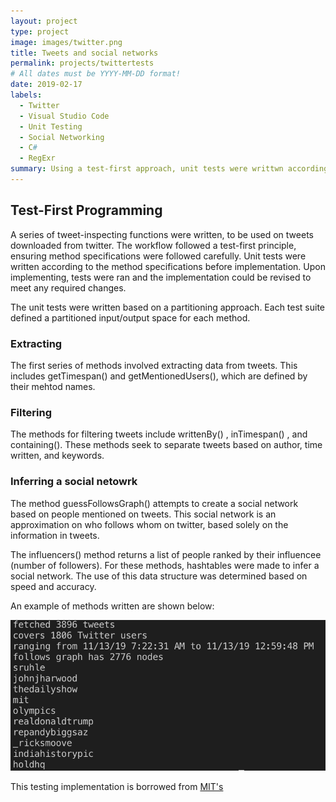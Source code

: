 ```yaml
---
layout: project
type: project
image: images/twitter.png
title: Tweets and social networks
permalink: projects/twittertests
# All dates must be YYYY-MM-DD format!
date: 2019-02-17
labels:
  - Twitter
  - Visual Studio Code
  - Unit Testing
  - Social Networking
  - C#
  - RegExr
summary: Using a test-first approach, unit tests were writtwn according to specifications to implement a series of tweet-inspecting functions. 
---
```


## Test-First Programming



A series of tweet-inspecting functions were written, to be used on tweets downloaded from twitter. The workflow followed a test-first principle, ensuring method specifications were followed carefully. Unit tests were written according to the method specifications before implementation. Upon implementing, tests were ran and the implementation could be revised to meet any required changes.

The unit tests were written based on a partitioning approach. Each test suite defined a partitioned input/output space for each method. 


### Extracting

The first series of methods involved extracting data from tweets. This includes getTimespan() and getMentionedUsers(), which are defined by their mehtod names. 

### Filtering 

The methods for filtering tweets include writtenBy() , inTimespan() , and containing(). These methods seek to separate tweets based on author, time written, and keywords. 

### Inferring a social netowrk

The method guessFollowsGraph() attempts to create a social network based on people mentioned on tweets. This social network is an approximation on who follows whom on twitter, based solely on the information in tweets. 


The influencers() method returns a list of people ranked by their influencee (number of followers). For these methods, hashtables were made to infer a social network. The use of this data structure was determined based on speed and accuracy.

An example of methods written are shown below:

<img class="ui medium right floated rounded image" src="../images/iee.png">

This testing implementation is borrowed from <a href="https://ocw.mit.edu/ans7870/6/6.005/s16/psets/ps1/">MIT's</a>
